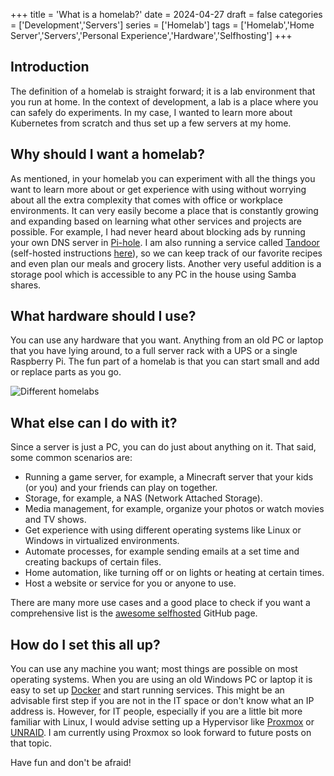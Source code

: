 +++
title = 'What is a homelab?'
date = 2024-04-27
draft = false
categories = ['Development','Servers']
series = ['Homelab']
tags = ['Homelab','Home Server','Servers','Personal Experience','Hardware','Selfhosting']
+++

## Introduction

The definition of a homelab is straight forward; it is a lab environment that you run at home.
In the context of development, a lab is a place where you can safely do experiments.
In my case, I wanted to learn more about Kubernetes from scratch and thus set up a few servers at my home.

## Why should I want a homelab?

As mentioned, in your homelab you can experiment with all the things you want to learn more about or get experience with using without worrying about all the extra complexity that comes with office or workplace environments.
It can very easily become a place that is constantly growing and expanding based on learning what other services and projects are possible.
For example, I had never heard about blocking ads by running your own DNS server in [Pi-hole](https://pi-hole.net/).
I am also running a service called [Tandoor](https://tandoor.dev/) (self-hosted instructions [here](https://docs.tandoor.dev/install/docker/)), so we can keep track of our favorite recipes and even plan our meals and grocery lists.
Another very useful addition is a storage pool which is accessible to any PC in the house using Samba shares.

## What hardware should I use?

You can use any hardware that you want.
Anything from an old PC or laptop that you have lying around, to a full server rack with a UPS or a single Raspberry Pi.
The fun part of a homelab is that you can start small and add or replace parts as you go.

![Different homelabs](/images/what-is-homelab/homelab_hardware.png)

## What else can I do with it?

Since a server is just a PC, you can do just about anything on it.
That said, some common scenarios are:

* Running a game server, for example, a Minecraft server that your kids (or you) and your friends can play on together.
* Storage, for example, a NAS (Network Attached Storage).
* Media management, for example, organize your photos or watch movies and TV shows.
* Get experience with using different operating systems like Linux or Windows in virtualized environments.
* Automate processes, for example sending emails at a set time and creating backups of certain files.
* Home automation, like turning off or on lights or heating at certain times.
* Host a website or service for you or anyone to use.

There are many more use cases and a good place to check if you want a comprehensive list is the [awesome selfhosted](https://github.com/awesome-selfhosted/awesome-selfhosted) GitHub page.

## How do I set this all up?

You can use any machine you want; most things are possible on most operating systems.
When you are using an old Windows PC or laptop it is easy to set up [Docker](https://www.docker.com/) and start running services.
This might be an advisable first step if you are not in the IT space or don't know what an IP address is.
However, for IT people, especially if you are a little bit more familiar with Linux, I would advise setting up a Hypervisor like [Proxmox](https://www.proxmox.com/en/) or [UNRAID](https://unraid.net/).
I am currently using Proxmox so look forward to future posts on that topic.

Have fun and don't be afraid!
